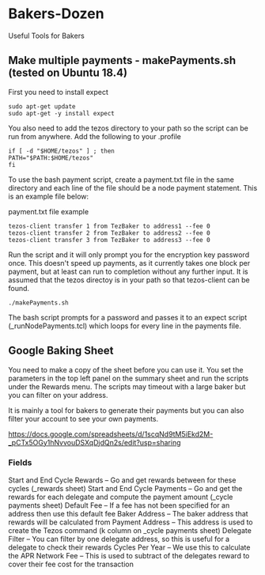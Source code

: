 # Bakers-Dozen
Useful Tools for Bakers

## Make multiple payments - makePayments.sh (tested on Ubuntu 18.4)
First you need to install expect 

```
sudo apt-get update
sudo apt-get -y install expect
```

You also need to add the tezos directory to your path so the script can be run from anywhere. Add the following to your .profile
```
if [ -d "$HOME/tezos" ] ; then
PATH="$PATH:$HOME/tezos"
fi
```
To use the bash payment script, create a payment.txt file in the same directory and each line of the file should be a node payment statement. This is an example file below:

payment.txt file example
```
tezos-client transfer 1 from TezBaker to address1 --fee 0
tezos-client transfer 2 from TezBaker to address2 --fee 0
tezos-client transfer 3 from TezBaker to address3 --fee 0
```

Run the script and it will only prompt you for the encryption key password once. This doesn't speed up payments, as it currently takes one block per payment, but at least can run to completion without any further input. It is assumed that the tezos directoy is in your path so that tezos-client can be found.
```
./makePayments.sh
```

The bash script prompts for a password and passes it to an expect script (_runNodePayments.tcl) which loops for every line in the payments file.

## Google Baking Sheet 

You need to make a copy of the sheet before you can use it. You set the parameters in the top left panel on the summary sheet and run the scripts under the Rewards menu. The scripts may timeout with a large baker but you can filter on your address. 

It is mainly a tool for bakers to generate their payments but you can also filter your account to see your own payments.


https://docs.google.com/spreadsheets/d/1scqNd9tM5iEkd2M-_pCTx5OGy1hNvvouDSXqDjdQn2s/edit?usp=sharing

### Fields
 
Start and End Cycle Rewards – Go and get rewards between for these cycles (_rewards sheet)
Start and End Cycle Payments – Go and get the rewards for each delegate and compute the payment amount (_cycle payments sheet)
Default Fee – If a fee has not been specified for an address then use this default fee
Baker Address – The baker address that rewards will be calculated from
Payment Address – This address is used to create the Tezos command (k column on _cycle payments sheet)
Delegate Filter – You can filter by one delegate address, so this is useful for a delegate to check their rewards
Cycles Per Year – We use this to calculate the APR
Network Fee – This is used to subtract of the delegates reward to cover their fee cost for the transaction


